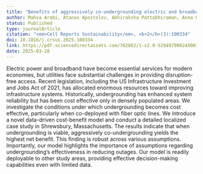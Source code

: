 ```yaml
---
title: "Benefits of aggressively co-undergrounding electric and broadband lines outweigh costs"
author: Mahsa Arabi, Atanas Apostolov, Abhiraksha Pattabhiraman, Anna Goldstein, Michael Bloomberg, Jay Taneja, Erin Baker, Jimi Oke
status: Published
type: journalArticle
citation: "<em>Cell Reports Sustainability</em>, <b>2</b>(3):100334"
doi: 10.1016/j.crsus.2025.100334
link: https://pdf.sciencedirectassets.com/782862/1-s2.0-S2949790624X00166/1-s2.0-S2949790625000308/main.pdf?X-Amz-Security-Token=IQoJb3JpZ2luX2VjEEYaCXVzLWVhc3QtMSJGMEQCIH4bwFmgH%2BqqHlhvnhy%2BbpmuJ2wUOYdTrAQ5lKXz0Nd1AiA0%2FU8YlPunwQmYc2T96p33glQJYDzvKX8ytmUjQEEn3Cq8BQjv%2F%2F%2F%2F%2F%2F%2F%2F%2F%2F8BEAUaDDA1OTAwMzU0Njg2NSIMG5%2F5WOLwIjr%2BThkCKpAFV09M7krUCgZ3t%2F4KxgrcnV%2FhZlJTqPcw9lXTBCzjK92fb9rU1kC5aQY9pn71Sl5bOqLl%2FV4a9EBuLWmV5VRR8McfxTlRoLusUHVGeq33laEIgKBKJcv8Htl%2F1rAruY%2BEvCrC359SsmuMcI5E1G7WKN198Qi2ZR%2ByNwWMPiZUqnlcmYMLD6mKQOQ2mC9u6PUwRnltCvx0yADCGoBp7iYHrsnOfxW9EjczI7naPpSB9ukRCjFabB%2BAakHIdBI%2FOHd9ttl3SxeWjEvcngxCYZzDkaTBDbhoxaBjJGKUtVnjN88ZTZMJItBi85KKdbUQ5MHXHpsE037%2Fyk4zemhelN18YtbfVTMsapF5QvuhTDJ88UwDi1tiIJHXzOe1ZNz9X7JJUQkpED0dcpOOpPp4YtI5YBZsdbeLRAZFzSql7BY9k6yXb8Kbv6OpRDkAaDLzRTYjYs1aBed%2BDo7pNp5HZ2irW5cPUg1XnYvGez%2BFarn2nklqRG1KVRzXnAIQpvLFyfrTYrq7t0tLWuhUFe9bcdVDREAC%2FYvlkPb0temybC6uGnyZU0pfYmfgsg%2BFGuJpaCVq7T4tKZFUn9H2v5lCaU1zNlWKcMwreH3xPixXqyypLwh2uPuFDA7vIgEwIUFJwhHnEK7GrR%2BabktRkqAgd0JZat3JUtw4KBkuG%2Bf8GVFbystGc3uLDt5o9lhjchvHQDb7iYsf3vEInhfAHFNcUx9cmlKoAfgoADi%2FGH7Wqk1qfEh91DbF5CVeBGOEPIpzwDt66eedYQNpJfRxopZIPvQzDpMXcaLKMgxTSLyle5Fdx502jOAgi5cF8HYacxMkuuDU266NcSQ874h9oQdIrj2%2FRPvpqGfSdZKdLkkU4DNa9gAwlvPYxwY6sgGBvwwjeJiZ0FrN4UZUJed8Y16OCAMLFy9OM3AYfSQAtJVrevCGzj1opZxv7LcQ%2FSKHv4BtDtNo0123JUkOG8NprOz%2Fc4RfihHKWRA8NV8r%2F%2BoF%2FR0HXYWLjoak%2FCkJvGn77B088WREzeUI5XJ8BHeJGkwlSkYbJ97uV53NVtd2qTtGowJEDYJNt674NSlEFbw21xm16Ukg0w7xf%2FRtENjsBfV7NekqxecAr%2F5pS7JoAcMW&X-Amz-Algorithm=AWS4-HMAC-SHA256&X-Amz-Date=20251020T151320Z&X-Amz-SignedHeaders=host&X-Amz-Expires=300&X-Amz-Credential=ASIAQ3PHCVTY5QEF55DP%2F20251020%2Fus-east-1%2Fs3%2Faws4_request&X-Amz-Signature=3d370867f5f82c66cb04023203e08295689fb1cffba3595c41d4a4948540bc64&hash=b12d5784a0e07be8b30e0b5d121014a7996574776cbe0af2d9ef9b1a586f57ef&host=68042c943591013ac2b2430a89b270f6af2c76d8dfd086a07176afe7c76c2c61&pii=S2949790625000308&tid=spdf-d72ffdce-3e99-47e9-b27c-7efcba2cb66f&sid=ca91fba361abe34299093dd0693586aed412gxrqb&type=client&tsoh=d3d3LnNjaWVuY2VkaXJlY3QuY29t&rh=d3d3LnNjaWVuY2VkaXJlY3QuY29t&ua=1b135d595458595754&rr=99197566896b906f&cc=us
date: 2025-03-28
---
```



Electric power and broadband have become essential services for modern economies, but utilities face substantial challenges in providing disruption-free access. Recent legislation, including the US Infrastructure Investment and Jobs Act of 2021, has allocated enormous resources toward improving infrastructure systems. Historically, undergrounding has enhanced system reliability but has been cost effective only in densely populated areas. We investigate the conditions under which undergrounding becomes cost effective, particularly when co-deployed with fiber optic lines. We introduce a novel data-driven cost-benefit model and conduct a detailed localized case study in Shrewsbury, Massachusetts. The results indicate that when undergrounding is viable, aggressively co-undergrounding yields the highest net benefit. This finding is robust across various assumptions. Importantly, our model highlights the importance of assumptions regarding undergrounding’s effectiveness in reducing outages. Our model is readily deployable to other study areas, providing effective decision-making capabilities even with limited data.
